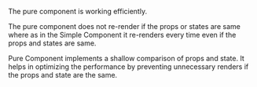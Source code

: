 The pure component is working efficiently.

The pure component does not re-render if the props or states are same where as in the Simple Component it re-renders every time even if the props and states are same.

Pure Component implements a shallow comparison of props and state. It helps in optimizing the performance by preventing unnecessary renders if the props and state are the same.